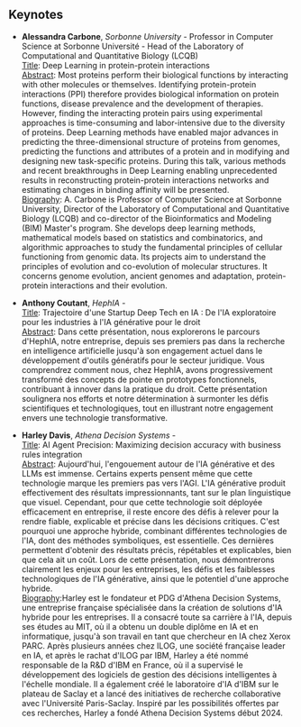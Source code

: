 ## Keynotes

* **Alessandra Carbone**, *Sorbonne University* - Professor in Computer Science at Sorbonne Université - Head of the Laboratory of Computational and Quantitative Biology (LCQB) <br>
<ins>Title</ins>: Deep Learning in protein-protein interactions <br>
<ins>Abstract</ins>: Most proteins perform their biological functions by interacting with other molecules or themselves.
Identifying protein-protein interactions (PPI) therefore provides biological information on protein functions, disease prevalence and the development of therapies.
However, finding the interacting protein pairs using experimental approaches is time-consuming and labor-intensive due to the diversity of proteins.
Deep Learning methods have enabled major advances in predicting the three-dimensional structure of proteins from genomes, predicting the functions and attributes of a protein and in modifying and designing new task-specific proteins.
During this talk, various methods and recent breakthroughs in Deep Learning enabling unprecedented results in reconstructing protein-protein interactions networks and estimating changes in binding affinity will be presented. <br/>
<ins>Biography</ins>: A. Carbone is Professor of Computer Science at Sorbonne University, 
Director of the Laboratory of Computational and Quantitative Biology (LCQB) and co-director of the Bioinformatics and Modeling (BIM) Master's program. 
She develops deep learning methods, mathematical models based on statistics and combinatorics, and algorithmic approaches to study the fundamental principles of cellular functioning from genomic data. 
Its projects aim to understand the principles of evolution and co-evolution of molecular structures. It concerns genome evolution, ancient genomes and adaptation, protein-protein interactions and their evolution.



* **Anthony Coutant**, *HephIA* - <br>
<ins>Title</ins>: Trajectoire d'une Startup Deep Tech en IA : De l'IA exploratoire pour les industries à l'IA générative pour le droit <br>
<ins>Abstract</ins>: Dans cette présentation, nous explorerons le parcours d'HephIA, notre entreprise, depuis ses premiers pas dans la recherche en intelligence artificielle jusqu'à son engagement actuel dans le développement d'outils génératifs pour le secteur juridique. Vous comprendrez comment nous, chez HephIA, avons progressivement transformé des concepts de pointe en prototypes fonctionnels, contribuant à innover dans la pratique du droit. Cette présentation soulignera nos efforts et notre détermination à surmonter les défis scientifiques et technologiques, tout en illustrant notre engagement envers une technologie transformative. <br/>


* **Harley Davis**, *Athena Decision Systems* - <br>
<ins>Title</ins>: AI Agent Precision: Maximizing decision accuracy with business rules integration <br>
<ins>Abstract</ins>: Aujourd'hui, l'engouement autour de l'IA générative et des LLMs est immense. Certains experts pensent même que cette technologie marque les premiers pas vers l'AGI. L'IA générative produit effectivement des résultats impressionnants, tant sur le plan linguistique que visuel. Cependant, pour que cette technologie soit déployée efficacement en entreprise, il reste encore des défis à relever pour la rendre fiable, explicable et précise dans les décisions critiques.
C'est pourquoi une approche hybride, combinant différentes technologies de l'IA, dont des méthodes symboliques, est essentielle. Ces dernières permettent d'obtenir des résultats précis, répétables et explicables, bien que cela ait un coût. Lors de cette présentation, nous démontrerons clairement les enjeux pour les entreprises, les défis et les faiblesses technologiques de l'IA générative, ainsi que le potentiel d'une approche hybride. <br/>
<ins>Biography</ins>:Harley est le fondateur et PDG d'Athena Decision Systems, une entreprise française spécialisée dans la création de solutions d'IA hybride pour les entreprises. Il a consacré toute sa carrière à l'IA, depuis ses études au MIT, où il a obtenu un double diplôme en IA et en informatique, jusqu'à son travail en tant que chercheur en IA chez Xerox PARC.
Après plusieurs années chez ILOG, une société française leader en IA, et après le rachat d'ILOG par IBM, Harley a été nommé responsable de la R&D d'IBM en France, où il a supervisé le développement des logiciels de gestion des décisions intelligentes à l'échelle mondiale. Il a également créé le laboratoire d'IA d'IBM sur le plateau de Saclay et a lancé des initiatives de recherche collaborative avec l'Université Paris-Saclay. Inspiré par les possibilités offertes par ces recherches, Harley a fondé Athena Decision Systems début 2024. <br/>
